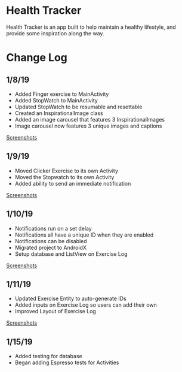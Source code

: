 # Health Tracker
Health Tracker is an app built to help maintain a healthy lifestyle, and provide some inspiration along the way.

# Change Log
## 1/8/19
* Added Finger exercise to MainActivity
* Added StopWatch to MainActivity
* Updated StopWatch to be resumable and resettable 
* Created an InspirationalImage class
* Added an image carousel that features 3 InspirationalImages
* Image carousel now features 3 unique images and captions

[Screenshots](screenshots/#1819)

## 1/9/19
* Moved Clicker Exercise to its own Activity
* Moved the Stopwatch to its own Activity
* Added ability to send an immediate notification

[Screenshots](screenshots/#1919)

## 1/10/19
* Notifications run on a set delay
* Notifications all have a unique ID when they are enabled
* Notifications can be disabled
* Migrated project to AndroidX
* Setup database and ListView on Exercise Log

[Screenshots](screenshots/#11019-and-11119)

## 1/11/19
* Updated Exercise Entity to auto-generate IDs
* Added inputs on Exercise Log so users can add their own
* Improved Layout of Exercise Log

[Screenshots](screenshots/#11019-and-11119)

## 1/15/19
* Added testing for database
* Began adding Espresso tests for Activities

